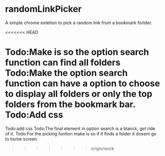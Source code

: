 # randomLinkPicker

A simple chrome extetion to pick a random link from a bookmark forlder. 

<<<<<<< HEAD


Todo:Make is so the option search function can find all folders 
Todo:Make the option search function can have a option to choose to display all folders or only the top folders from the bookmark bar. 
Todo:Add css
=======
Todo:add css
Todo:The final element in option search is a blanck, get ride of it. 
Todo:For the picking funtion make is so if it finds a folder it dosent go to home screen. 

>>>>>>> origin/work

